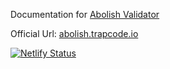 Documentation for [Abolish Validator](https://www.npmjs.com/package/abolish)

Official Url: [abolish.trapcode.io](https://abolish.trapcode.io)

[![Netlify Status](https://api.netlify.com/api/v1/badges/60e18876-f601-4d3f-a173-b08f2e3b4af9/deploy-status)](https://app.netlify.com/sites/zealous-shockley-6c3b50/deploys)